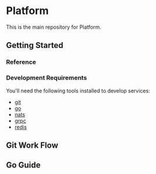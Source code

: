 # Platform
This is the main repository for Platform.

## Getting Started
### Reference
  
### Development Requirements
You'll need the following tools installed to develop services:
* [git](https://git-scm.com/download)
* [go](https://golang.org/doc/install)
* [nats](https://nats.io/)
* [grpc](https://grpc.io/)
* [redis](https://redis.io/)

## Git Work Flow 
 
## Go Guide
 

